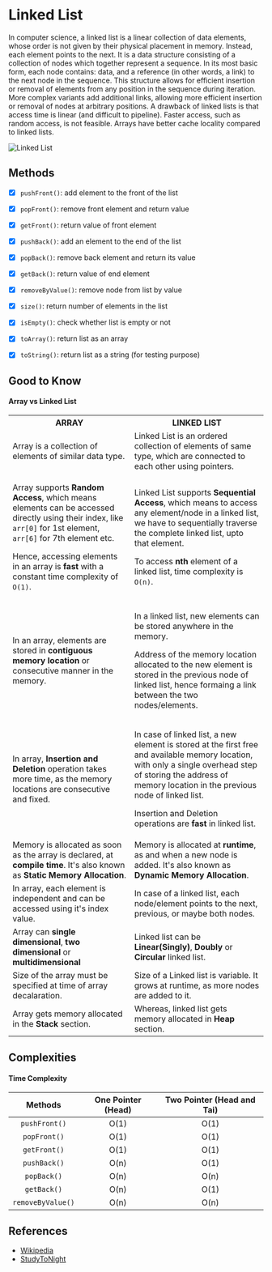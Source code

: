 # Linked List


In computer science, a linked list is a linear collection of data elements, whose order is not given by their physical 
placement in memory. Instead, each element points to the next. It is a data structure consisting of a collection of nodes 
which together represent a sequence. In its most basic form, each node contains: data, and a reference
(in other words, a link) to the next node in the sequence. This structure allows for efficient insertion or removal of 
elements from any position in the sequence during iteration. More complex variants add additional links, allowing more 
efficient insertion or removal of nodes at arbitrary positions. A drawback of linked lists is that access time is linear
(and difficult to pipeline). Faster access, such as random access, is not feasible. Arrays have better cache locality 
compared to linked lists.

![Linked List](https://upload.wikimedia.org/wikipedia/commons/6/6d/Singly-linked-list.svg)


## Methods

- [x] `pushFront()`: add element to the front of the list
- [x] `popFront()`: remove front element and return value
- [x] `getFront()`: return value of front element
- [x] `pushBack()`: add an element to the end of the list
- [x] `popBack()`: remove back element and return its value
- [x] `getBack()`: return value of end element
- [x] `removeByValue()`: remove node from list by value
- [x] `size()`: return number of elements in the list
- [x] `isEmpty()`: check whether list is empty or not
- [x] `toArray()`: return list as an array
- [x] `toString()`: return list as a string (for testing purpose)

 
 
## Good to Know

#### Array vs Linked List

 
<table>
<tbody><tr><th>ARRAY</th><th>LINKED LIST</th></tr>
<tr><td>Array is a collection of elements of similar data type.</td><td>Linked List is an ordered collection of elements of same type, which are connected to each other using pointers.</td></tr>
<tr><td><p>Array supports <b>Random Access</b>, which means elements can be accessed directly using their index, like <code>arr[0]</code> for 1st element, <code>arr[6]</code> for 7th element etc.</p><p>Hence, accessing elements in an array is <b>fast</b> with a constant time complexity of <code>O(1)</code>.</p></td><td><p>Linked List supports <b>Sequential Access</b>, which means to access any element/node in a linked list, we have to sequentially traverse the complete linked list, upto that element.</p> <p>To access <b>nth</b> element of a linked list, time complexity is <code>O(n)</code>.</p></td></tr>
<tr><td><p>In an array, elements are stored in <b>contiguous memory location</b> or consecutive manner in the memory.</p></td><td><p>In a linked list, new elements can be stored anywhere in the memory.</p><p>Address of the memory location allocated to the new element is stored in the previous node of linked list, hence formaing a link between the two nodes/elements.</p></td></tr>
<tr><td>In array, <b>Insertion and Deletion</b> operation takes more time, as the memory locations are consecutive and fixed.</td><td><p>In case of linked list, a new element is stored at the first free and available memory location, with only a single overhead step of storing the address of memory location in the previous node of linked list.</p><p>Insertion and Deletion operations are <b>fast</b> in linked list.</p></td></tr>
<tr><td>Memory is allocated as soon as the array is declared, at <b>compile time</b>. It's also known as <b>Static Memory Allocation</b>.</td><td>Memory is allocated at <b>runtime</b>, as and when a new node is added. It's also known as <b>Dynamic Memory Allocation</b>.</td></tr>
<tr><td>In array, each element is independent and can be accessed using it's index value.</td><td>In case of a linked list, each node/element points to the next, previous, or maybe both nodes.</td></tr>
<tr><td>Array can <b>single dimensional</b>, <b>two dimensional</b> or <b>multidimensional</b></td><td>Linked list can be <b>Linear(Singly)</b>, <b>Doubly</b> or <b>Circular</b> linked list.</td></tr>
<tr><td>Size of the array must be specified at time of array decalaration.</td><td>Size of a Linked list is variable. It grows at runtime, as more nodes are added to it.</td></tr>
<tr><td>Array gets memory allocated in the <b>Stack</b> section.</td><td>Whereas, linked list gets memory allocated in <b>Heap</b> section.</td></tr>
</tbody></table>


## Complexities
#### Time Complexity

| Methods           | One Pointer (Head) | Two Pointer (Head and Tai) | 
| :---------------: | :------------:     | :-------------------------: |       
| `pushFront()`     |      O(1)          | O(1)                        |     
| `popFront()`      |      O(1)          | O(1)                        |     
| `getFront()`      |      O(1)          | O(1)                        |     
| `pushBack()`      |      O(n)          | O(1)                        |     
| `popBack()`       |      O(n)          | O(n)                        |     
| `getBack()`       |      O(n)          | O(1)                        |     
| `removeByValue()` |      O(n)          | O(n)                        |     
 

## References

- [Wikipedia](https://en.wikipedia.org/wiki/Linked_list#Singly_linked_list)
- [StudyToNight](https://www.studytonight.com/data-structures/linked-list-vs-array)